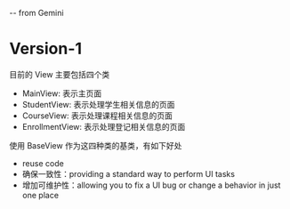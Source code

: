 -- from Gemini

# Version-1

目前的 View 主要包括四个类
- MainView: 表示主页面
- StudentView: 表示处理学生相关信息的页面
- CourseView: 表示处理课程相关信息的页面
- EnrollmentView: 表示处理登记相关信息的页面

使用 BaseView 作为这四种类的基类，有如下好处
- reuse code
- 确保一致性：providing a standard way to perform UI tasks
- 增加可维护性：allowing you to fix a UI bug or change a behavior in just one place

